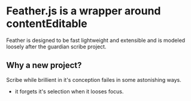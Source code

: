 # Feather.js is a wrapper around contentEditable

Feather is designed to be fast lightweight and extensible and is modeled loosely after the guardian scribe project.

## Why a new project? 

Scribe while brillient in it's conception failes in some astonishing ways.

- it forgets it's selection when it looses focus.
